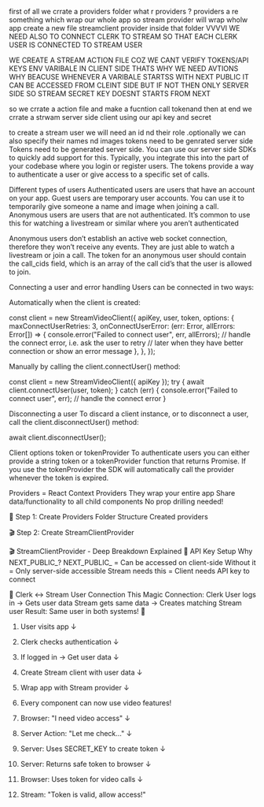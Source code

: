 first of all we crrate a providers folder 
what r providers ? providers a re something which wrap our whole app so stream provider will wrap wholw app
create a new file streamclient provider inside that folder 
VVVVI 
WE NEED ALSO TO CONNECT CLERK TO STREAM SO THAT EACH CLERK USER IS CONNECTED TO STREAM USER 

WE CREATE A STREAM ACTION FILE COZ WE CANT VERIFY TOKENS/API KEYS ENV VARIBALE IN CLIENT SIDE THATS WHY WE NEED AVTIONS 
WHY BEACUSE WHENEVER A VARIBALE STARTSS WITH NEXT PUBLIC IT CAN BE ACCESSED FROM CLEINT SIDE BUT IF NOT THEN ONLY SERVER SIDE SO STREAM SECRET KEY DOESNT STARTS FROM NEXT 

so we crrate a action file and make a fucntion call tokenand then at end we crrate a strwam server side client using our api key and secret 

to create a stream user we will need an id nd their role .optionally we can also specify their names nd images tokens need to be genrated server side 
Tokens need to be generated server side. You can use our server side SDKs to quickly add support for this. Typically, you integrate this into the part of your codebase where you login or register users. The tokens provide a way to authenticate a user or give access to a specific set of calls.

Different types of users
Authenticated users are users that have an account on your app.
Guest users are temporary user accounts. You can use it to temporarily give someone a name and image when joining a call.
Anonymous users are users that are not authenticated. It’s common to use this for watching a livestream or similar where you aren’t authenticated

Anonymous users don’t establish an active web socket connection, therefore they won’t receive any events. They are just able to watch a livestream or join a call. The token for an anonymous user should contain the call_cids field, which is an array of the call cid’s that the user is allowed to join.

Connecting a user and error handling
Users can be connected in two ways:

Automatically when the client is created:

const client = new StreamVideoClient({
  apiKey,
  user,
  token,
  options: {
    maxConnectUserRetries: 3,
    onConnectUserError: (err: Error, allErrors: Error[]) => {
      console.error("Failed to connect user", err, allErrors);
      // handle the connect error, i.e. ask the user to retry
      // later when they have better connection or show an error message
    },
  },
});


Manually by calling the client.connectUser() method:

const client = new StreamVideoClient({ apiKey });
try {
  await client.connectUser(user, token);
} catch (err) {
  console.error("Failed to connect user", err);
  // handle the connect error
}

Disconnecting a user
To discard a client instance, or to disconnect a user, call the client.disconnectUser() method:


await client.disconnectUser();


Client options
token or tokenProvider
To authenticate users you can either provide a string token or a tokenProvider function that returns Promise<string>. If you use the tokenProvider the SDK will automatically call the provider whenever the token is expired.




Providers = React Context Providers
They wrap your entire app
Share data/functionality to all child components
No prop drilling needed!


📁 Step 1: Create Providers Folder Structure
Created providers


🎬 Step 2: Create StreamClientProvider

🎬 StreamClientProvider - Deep Breakdown
Explained
🔑 API Key Setup
Why NEXT_PUBLIC_?
NEXT_PUBLIC_ = Can be accessed on client-side
Without it = Only server-side accessible
Stream needs this = Client needs API key to connect


🔗 Clerk ↔ Stream User Connection
This Magic Connection:
Clerk User logs in → Gets user data
Stream gets same data → Creates matching Stream user
Result: Same user in both systems! 🎯


1. User visits app
   ↓
2. Clerk checks authentication
   ↓
3. If logged in → Get user data
   ↓
4. Create Stream client with user data
   ↓
5. Wrap app with Stream provider
   ↓
6. Every component can now use video features!


1. Browser: "I need video access"
   ↓
2. Server Action: "Let me check..." 
   ↓
3. Server: Uses SECRET_KEY to create token
   ↓  
4. Server: Returns safe token to browser
   ↓
5. Browser: Uses token for video calls
   ↓
6. Stream: "Token is valid, allow access!"